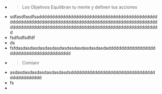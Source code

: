 - > Los Objetivos Equilibran tu mente y definen tus acciones
- sdfasdfasdfsadddddddddddddddddddddddddddddddddddddddddddddddddddddddddddddddddddddddddddddddddddddddddddddddddddddddddddddddddddddddddddddddddddddddddddddddddddddddddddddd
- fsdfsdfsdfdf
- ds
- fsfdasdasdasdasdasdasdasdasdasdasdasdasdaddddddddddddddddddddddddddddddddddddddddd
- > Comianr
- asdasdasdasdasdasdasdasdsdddddddddddddddddddddddddddddddddddddddddddd
- fs
-